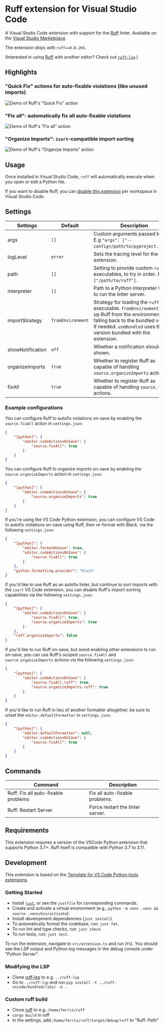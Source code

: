 # Ruff extension for Visual Studio Code

A Visual Studio Code extension with support for the [Ruff](https://github.com/charliermarsh/ruff)
linter. Available on the [Visual Studio Marketplace](https://marketplace.visualstudio.com/items?itemName=charliermarsh.ruff).

The extension ships with `ruff==0.0.265`.

(Interested in using [Ruff](https://github.com/charliermarsh/ruff) with another editor? Check out
[`ruff-lsp`](https://github.com/charliermarsh/ruff-lsp).)

## Highlights

### "Quick Fix" actions for auto-fixable violations (like unused imports)

![Demo of Ruff's "Quick Fix" action](https://user-images.githubusercontent.com/1309177/205176932-44cfc03a-120f-4bad-b710-612bdd7765d6.gif)

### "Fix all": automatically fix all auto-fixable violations

![Demo of Ruff's "Fix all" action](https://user-images.githubusercontent.com/1309177/205175763-cf34871d-5c05-4abf-9916-440afc82dbf8.gif)

### "Organize Imports": `isort`-compatible import sorting

![Demo of Ruff's "Organize Imports" action](https://user-images.githubusercontent.com/1309177/205175987-82e23e21-14bb-467d-9ef0-027f24b75865.gif)

## Usage

Once installed in Visual Studio Code, `ruff` will automatically execute when you open or edit a
Python file.

If you want to disable Ruff, you can [disable this extension](https://code.visualstudio.com/docs/editor/extension-marketplace#_disable-an-extension)
per workspace in Visual Studio Code.

## Settings

| Settings         | Default      | Description                                                                                                                                                                                                |
|------------------|--------------|------------------------------------------------------------------------------------------------------------------------------------------------------------------------------------------------------------|
| args             | `[]`         | Custom arguments passed to `ruff`. E.g `"args": ["--config=/path/to/pyproject.toml"]`.                                                                                                                     |
| logLevel         | `error`      | Sets the tracing level for the extension.                                                                                                                                                                  |
| path             | `[]`         | Setting to provide custom `ruff` executables, to try in order. E.g. `["/path/to/ruff"]`.                                                                                                                   |
| interpreter      | `[]`         | Path to a Python interpreter to use to run the linter server.                                                                                                                                              |
| importStrategy   | `fromEnvironment` | Strategy for loading the `ruff` executable. `fromEnvironment` picks up Ruff from the environment, falling back to the bundled version if needed. `useBundled` uses the version bundled with the extension. |
| showNotification | `off`        | Whether a notification should be shown.                                                                                                                                                                    |
| organizeImports  | `true`       | Whether to register Ruff as capable of handling `source.organizeImports` actions.                                                                                                                          |
| fixAll           | `true`       | Whether to register Ruff as capable of handling `source.fixAll` actions.                                                                                                                                   |

### Example configurations

You can configure Ruff to autofix violations on-save by enabling the `source.fixAll` action in
`settings.json`:

```json
{
    "[python]": {
        "editor.codeActionsOnSave": {
            "source.fixAll": true
        }
    }
}
```

You can configure Ruff to organize imports on-save by enabling the `source.organizeImports` action in
`settings.json`:

```json
{
    "[python]": {
        "editor.codeActionsOnSave": {
            "source.organizeImports": true
        }
    }
}
```

If you're using the VS Code Python extension, you can configure VS Code to autofix violations
on-save using Ruff, then re-format with Black, via the following `settings.json`:

```json
{
    "[python]": {
        "editor.formatOnSave": true,
        "editor.codeActionsOnSave": {
            "source.fixAll": true
        }
    },
    "python.formatting.provider": "black"
}
```

If you'd like to use Ruff as an autofix linter, but continue to sort imports with the `isort` VS
Code extension, you can disable Ruff's import-sorting capabilities via the following
`settings.json`:

```json
{
    "[python]": {
        "editor.codeActionsOnSave": {
            "source.fixAll": true,
            "source.organizeImports": true
        }
    },
    "ruff.organizeImports": false
}
```

If you'd like to run Ruff on-save, but avoid enabling other extensions to run on-save, you can
use Ruff's scoped `source.fixAll` and `source.organizeImports` actions via the following `settings.json`:

```json
{
    "[python]": {
        "editor.codeActionsOnSave": {
            "source.fixAll.ruff": true,
            "source.organizeImports.ruff": true
        }
    }
}
```

If you'd like to run Ruff in lieu of another formatter altogether, be sure to unset the
`editor.defaultFormatter` in `settings.json`:

```json
{
    "[python]": {
        "editor.defaultFormatter": null,
        "editor.codeActionsOnSave": {
            "source.fixAll": true
        }
    }
}
```

## Commands

| Command                             | Description                      |
| ----------------------------------- | -------------------------------- |
| Ruff: Fix all auto-fixable problems | Fix all auto-fixable problems.   |
| Ruff: Restart Server                | Force restart the linter server. |

## Requirements

This extension requires a version of the VSCode Python extension that supports Python 3.7+. Ruff
itself is compatible with Python 3.7 to 3.11.

## Development

This extension is based on the [Template for VS Code Python tools extensions](https://github.com/microsoft/vscode-python-tools-extension-template).

### Getting Started

- Install [`just`](https://github.com/casey/just), or see the `justfile` for corresponding commands.
- Create and activate a virtual environment (e.g., `python -m venv .venv && source .venv/bin/activate`).
- Install development dependencies (`just install`).
- To automatically format the codebase, run: `just fmt`.
- To run lint and type checks, run: `just check`.
- To run tests, run: `just test`.

To run the extension, navigate to `src/extension.ts` and run (`F5`). You should see the LSP output
and Python log messages in the debug console under "Python Server".

### Modifying the LSP

- Clone [ruff-lsp](https://github.com/charliermarsh/ruff-lsp) to e.g. `../ruff-lsp`
- Go to `../ruff-lsp` and run `pip install -t ../ruff-vscode/bundled/libs/ -e .`

### Custom ruff build

- Clone [ruff](https://github.com/charliermarsh/ruff) to e.g. `/home/ferris/ruff`
- `cargo build` in ruff
- In the settings, add `/home/ferris/ruff/target/debug/ruff` to "Ruff: Path"
